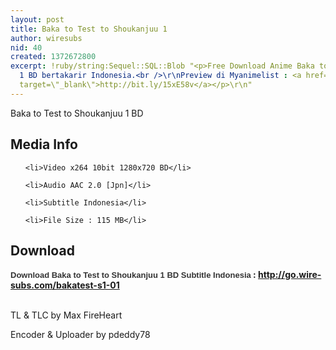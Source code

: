```yaml
---
layout: post
title: Baka to Test to Shoukanjuu 1
author: wiresubs
nid: 40
created: 1372672800
excerpt: !ruby/string:Sequel::SQL::Blob "<p>Free Download Anime Baka to Test to Shoukanjuu
  1 BD bertakarir Indonesia.<br />\r\nPreview di Myanimelist : <a href=\"http://bit.ly/15xE58v\"
  target=\"_blank\">http://bit.ly/15xE58v</a></p>\r\n"
---
```

<p class="rtecenter">Baka to Test to Shoukanjuu 1 BD</p>

<h2>Media Info</h2>

<ul>
	<li>Video x264 10bit 1280x720 BD</li>
	<li>Audio AAC 2.0 [Jpn]</li>
	<li>Subtitle Indonesia</li>
	<li>File Size : 115 MB</li>
</ul>

<h2>Download</h2>

<p><strong><span style="background-color:rgb(255, 255, 255); color:rgb(51, 51, 51); font-family:sans-serif,arial,verdana,trebuchet ms; font-size:13px">Download Baka to Test to Shoukanjuu 1 BD Subtitle Indonesia</span><strong>&nbsp;: </strong><a href="http://go.wire-subs.com/bakatest-s1-01" target="_blank">http://go.wire-subs.com/bakatest-s1-01</a></strong><br />
<br />
TL &amp; TLC by Max FireHeart<br />
Encoder &amp; Uploader by pdeddy78</p>
